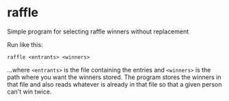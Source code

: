 # raffle
Simple program for selecting raffle winners without replacement

Run like this:

    raffle <entrants> <winners>

...where `<entrants>` is the file containing the entries and `<winners>` is the path where you want the winners stored. The program stores the winners in that file and also reads whatever is already in that file so that a given person can't win twice.
